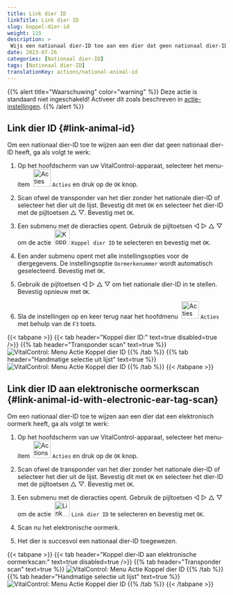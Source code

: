 ```yaml
---
title: Link dier ID
linkTitle: Link dier ID
slug: koppel-dier-id
weight: 115
description: >
 Wijs een nationaal dier-ID toe aan een dier dat geen nationaal dier-ID heeft
date: 2023-07-26
categories: [Nationaal dier-ID]
tags: [Nationaal dier-ID]
translationKey: actions/national-animal-id
---
```

{{% alert title="Waarschuwing" color="warning" %}}
Deze actie is standaard niet ingeschakeld! Activeer dit zoals beschreven in [actie-instellingen](../setting/).
{{% /alert %}}

## Link dier ID {#link-animal-id}

Om een nationaal dier-ID toe te wijzen aan een dier dat geen nationaal dier-ID heeft, ga als volgt te werk:

1. Op het hoofdscherm van uw VitalControl-apparaat, selecteer het menu-item &nbsp;<img src="/icons/actions.svg" width="40" align="bottom" alt="Acties" /> `Acties` en druk op de `OK` knop.

2. Scan ofwel de transponder van het dier zonder het nationale dier-ID of selecteer het dier uit de lijst. Bevestig dit met `OK` en selecteer het dier-ID met de pijltoetsen △ ▽. Bevestig met `OK`.

3. Een submenu met de dieracties opent. Gebruik de pijltoetsen ◁ ▷ △ ▽ om de actie &nbsp;<img src="/icons/actions/link-nais-id.svg" width="35" align="bottom" alt="Koppel dier ID" /> `Koppel dier ID` te selecteren en bevestig met `OK`.

4. Een ander submenu opent met alle instellingsopties voor de diergegevens. De instellingsoptie `Oormerkenummer` wordt automatisch geselecteerd. Bevestig met `OK`.

5. Gebruik de pijltoetsen ◁ ▷ △ ▽ om het nationale dier-ID in te stellen. Bevestig opnieuw met `OK`.

6. Sla de instellingen op en keer terug naar het hoofdmenu &nbsp;<img src="/icons/actions.svg" width="40" align="bottom" alt="Acties" /> `Acties` met behulp van de `F3` toets.

{{< tabpane >}}
{{< tab header="Koppel dier ID:" text=true disabled=true />}}
{{% tab header="Transponder scan" text=true %}}
 ![VitalControl: Menu Actie Koppel dier ID](../images/linkanimalid-scan.png "Koppel dier ID")
{{% /tab %}}
{{% tab header="Handmatige selectie uit lijst" text=true %}}
 ![VitalControl: Menu Actie Koppel dier ID](../images/linkanimalid.png "Koppel dier ID")
{{% /tab %}}
{{< /tabpane >}}

## Link dier ID aan elektronische oormerkscan {#link-animal-id-with-electronic-ear-tag-scan}

Om een nationaal dier-ID toe te wijzen aan een dier dat een elektronisch oormerk heeft, ga als volgt te werk:

1. Op het hoofdscherm van uw VitalControl-apparaat, selecteer het menu-item &nbsp;<img src="/icons/actions.svg" width="40" align="bottom" alt="Actions" /> `Acties` en druk op de `OK` knop.

2. Scan ofwel de transponder van het dier zonder het nationale dier-ID of selecteer het dier uit de lijst. Bevestig dit met `OK` en selecteer het dier-ID met de pijltoetsen △ ▽. Bevestig met `OK`.

3. Een submenu met de dieracties opent. Gebruik de pijltoetsen ◁ ▷ △ ▽ om de actie &nbsp;<img src="/icons/actions/scan-nais-id.svg" width="35" align="bottom" alt="Link animal ID" />  `Link dier ID` te selecteren en bevestig met `OK`.

4. Scan nu het elektronische oormerk.

5. Het dier is succesvol een nationaal dier-ID toegewezen.

{{< tabpane >}}
{{< tab header="Koppel dier-ID aan elektronische oormerkscan:" text=true disabled=true />}}
{{% tab header="Transponder scan" text=true %}}
 ![VitalControl: Menu Actie Koppel dier ID](../images/linkanimalidscan-scan.png "Koppel dier ID")
{{% /tab %}}
{{% tab header="Handmatige selectie uit lijst" text=true %}}
 ![VitalControl: Menu Actie Koppel dier ID](../images/linkanimalidscan.png "Koppel dier ID")
{{% /tab %}}
{{< /tabpane >}}
